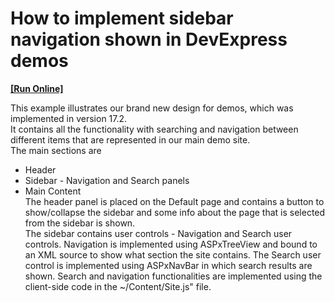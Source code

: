 # How to implement sidebar navigation shown in DevExpress demos
<!-- run online -->
**[[Run Online]](https://codecentral.devexpress.com/t598380)**
<!-- run online end -->


<p>This example illustrates our brand new design for demos, which was implemented in version 17.2.<br>It contains all the functionality with searching and navigation between different items that are represented in our main demo site.<br>The main sections are

* Header
* Sidebar - Navigation and Search panels
* Main Content<br>The header panel is placed on the Default page and contains a button to show/collapse the sidebar and some info about the page that is selected from the sidebar is shown. <br>The sidebar contains user controls - Navigation and Search user controls. Navigation is implemented using ASPxTreeView and bound to an XML source to show what section the site contains. The Search user control is implemented using ASPxNavBar in which search results are shown. Search and navigation functionalities are implemented using the client-side code in the ~/Content/Site.js" file.</p>

<br/>



